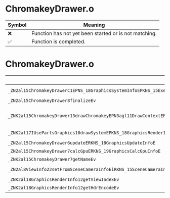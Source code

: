 # ChromakeyDrawer.o
| Symbol | Meaning 
| ------------- | ------------- 
| :x: | Function has not yet been started or is not matching. 
| :white_check_mark: | Function is completed. 


# ChromakeyDrawer.o
| Symbol (Mangled) | Symbol (Demangled) | Decompiled? |
| ------------- |  ------------- | ------------- |
| `_ZN2al15ChromakeyDrawerC1EPNS_18GraphicsSystemInfoEPKNS_15ExecuteDirectorEPKNS_12EffectSystemE` | `al::ChromakeyDrawer::ChromakeyDrawer(al::GraphicsSystemInfo *,al::ExecuteDirector const*,al::EffectSystem const*)` | :x: |
| `_ZN2al15ChromakeyDrawer8finalizeEv` | `al::ChromakeyDrawer::finalize(void)` | :x: |
| `_ZNK2al15ChromakeyDrawer13drawChromakeyEPN3agl11DrawContextERKNS_10ProjectionERKN4sead6CameraEPKNS1_12RenderBufferERKNS7_8ViewportEPKcSI_SI_` | `al::ChromakeyDrawer::drawChromakey(agl::DrawContext *,al::Projection const&,sead::Camera const&,agl::RenderBuffer const*,sead::Viewport const&,char const*,char const*,char const*)const` | :x: |
| `_ZNK2al17IUsePartsGraphics10drawSystemEPKNS_18GraphicsRenderInfoE` | `al::IUsePartsGraphics::drawSystem(al::GraphicsRenderInfo const*)const` | :x: |
| `_ZN2al15ChromakeyDrawer6updateERKNS_18GraphicsUpdateInfoE` | `al::ChromakeyDrawer::update(al::GraphicsUpdateInfo const&)` | :x: |
| `_ZN2al15ChromakeyDrawer7calcGpuERKNS_19GraphicsCalcGpuInfoE` | `al::ChromakeyDrawer::calcGpu(al::GraphicsCalcGpuInfo const&)` | :x: |
| `_ZNK2al15ChromakeyDrawer7getNameEv` | `al::ChromakeyDrawer::getName(void)const` | :x: |
| `_ZN2al8ViewInfo22setFromSceneCameraInfoEiRKNS_15SceneCameraInfoE` | `al::ViewInfo::setFromSceneCameraInfo(int,al::SceneCameraInfo const&)` | :x: |
| `_ZNK2al18GraphicsRenderInfo12getViewIndexEv` | `al::GraphicsRenderInfo::getViewIndex(void)const` | :x: |
| `_ZNK2al18GraphicsRenderInfo12getHdrEncodeEv` | `al::GraphicsRenderInfo::getHdrEncode(void)const` | :x: |
